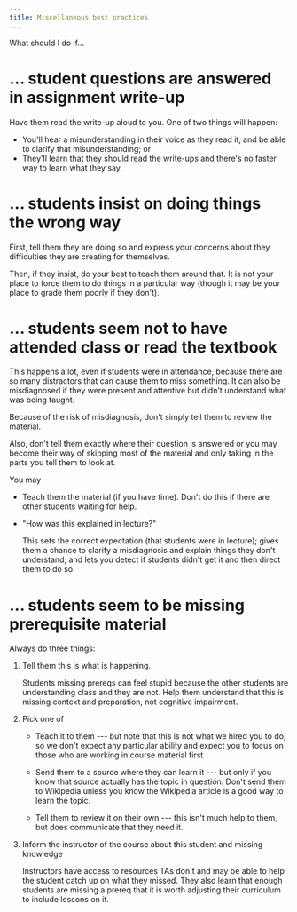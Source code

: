 ```yaml
---
title: Miscellaneous best practices
...
```


What should I do if...

# ... student questions are answered in assignment write-up

Have them read the write-up aloud to you.
One of two things will happen:

- You'll hear a misunderstanding in their voice as they read it, and be able to clarify that misunderstanding; or
- They'll learn that they should read the write-ups and there's no faster way to learn what they say.

# ... students insist on doing things the wrong way

First, tell them they are doing so and express your concerns about they difficulties they are creating for themselves.

Then, if they insist, do your best to teach them around that.
It is not your place to force them to do things in a particular way (though it may be your place to grade them poorly if they don't).

# ... students seem not to have attended class or read the textbook

This happens a lot, even if students were in attendance, because there are so many distractors that can cause them to miss something.
It can also be misdiagnosed if they were present and attentive but didn't understand what was being taught.

Because of the risk of misdiagnosis, don't simply tell them to review the material.

Also, don't tell them exactly where their question is answered or you may become their way of skipping most of the material and only taking in the parts you tell them to look at.

You may

- Teach them the material (if you have time). Don't do this if there are other students waiting for help.

- "How was this explained in lecture?"
    
    This sets the correct expectation (that students were in lecture);
    gives them a chance to clarify a misdiagnosis and explain things they don't understand;
    and lets you detect if students didn't get it and then direct them to do so.

# ... students seem to be missing prerequisite material

Always do three things:

1. Tell them this is what is happening.
    
    Students missing prereqs can feel stupid because the other students are understanding class and they are not.
    Help them understand that this is missing context and preparation, not cognitive impairment.

2. Pick one of

    - Teach it to them --- but note that this is not what we hired you to do, so we don't expect any particular ability and expect you to focus on those who are working in course material first

    - Send them to a source where they can learn it --- but only if you know that source actually has the topic in question. Don't send them to Wikipedia unless you know the Wikipedia article is a good way to learn the topic.
    
    - Tell them to review it on their own --- this isn't much help to them, but does communicate that they need it.

3. Inform the instructor of the course about this student and missing knowledge
    
    Instructors have access to resources TAs don't and may be able to help the student catch up on what they missed.
    They also learn that enough students are missing a prereq that it is worth adjusting their curriculum to include lessons on it.

